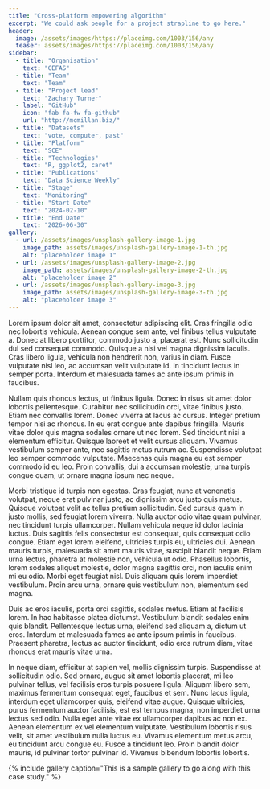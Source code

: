 ```yaml
---
title: "Cross-platform empowering algorithm"
excerpt: "We could ask people for a project strapline to go here."
header:
  image: /assets/images/https://placeimg.com/1003/156/any
  teaser: assets/images/https://placeimg.com/1003/156/any
sidebar:
  - title: "Organisation"
    text: "CEFAS"
  - title: "Team"
    text: "Team"
  - title: "Project lead"
    text: "Zachary Turner"
  - label: "GitHub"
    icon: "fab fa-fw fa-github"
    url: "http://mcmillan.biz/"
  - title: "Datasets"
    text: "vote, computer, past"
  - title: "Platform"
    text: "SCE"
  - title: "Technologies"
    text: "R, ggplot2, caret"
  - title: "Publications"
    text: "Data Science Weekly"
  - title: "Stage"
    text: "Monitoring"
  - title: "Start Date"
    text: "2024-02-10"
  - title: "End Date"
    text: "2026-06-30"
gallery:
  - url: /assets/images/unsplash-gallery-image-1.jpg
    image_path: assets/images/unsplash-gallery-image-1-th.jpg
    alt: "placeholder image 1"
  - url: /assets/images/unsplash-gallery-image-2.jpg
    image_path: assets/images/unsplash-gallery-image-2-th.jpg
    alt: "placeholder image 2"
  - url: /assets/images/unsplash-gallery-image-3.jpg
    image_path: assets/images/unsplash-gallery-image-3-th.jpg
    alt: "placeholder image 3"
---
```


Lorem ipsum dolor sit amet, consectetur adipiscing elit. Cras fringilla odio nec lobortis vehicula. Aenean congue sem ante, vel finibus tellus vulputate a. Donec at libero porttitor, commodo justo a, placerat est. Nunc sollicitudin dui sed consequat commodo. Quisque a nisi vel magna dignissim iaculis. Cras libero ligula, vehicula non hendrerit non, varius in diam. Fusce vulputate nisl leo, ac accumsan velit vulputate id. In tincidunt lectus in semper porta. Interdum et malesuada fames ac ante ipsum primis in faucibus.

Nullam quis rhoncus lectus, ut finibus ligula. Donec in risus sit amet dolor lobortis pellentesque. Curabitur nec sollicitudin orci, vitae finibus justo. Etiam nec convallis lorem. Donec viverra at lacus ac cursus. Integer pretium tempor nisi ac rhoncus. In eu erat congue ante dapibus fringilla. Mauris vitae dolor quis magna sodales ornare ut nec lorem. Sed tincidunt nisi a elementum efficitur. Quisque laoreet et velit cursus aliquam. Vivamus vestibulum semper ante, nec sagittis metus rutrum ac. Suspendisse volutpat leo semper commodo vulputate. Maecenas quis magna eu est semper commodo id eu leo. Proin convallis, dui a accumsan molestie, urna turpis congue quam, ut ornare magna ipsum nec neque.

Morbi tristique id turpis non egestas. Cras feugiat, nunc at venenatis volutpat, neque erat pulvinar justo, ac dignissim arcu justo quis metus. Quisque volutpat velit ac tellus pretium sollicitudin. Sed cursus quam in justo mollis, sed feugiat lorem viverra. Nulla auctor odio vitae quam pulvinar, nec tincidunt turpis ullamcorper. Nullam vehicula neque id dolor lacinia luctus. Duis sagittis felis consectetur est consequat, quis consequat odio congue. Etiam eget lorem eleifend, ultricies turpis eu, ultricies dui. Aenean mauris turpis, malesuada sit amet mauris vitae, suscipit blandit neque. Etiam urna lectus, pharetra at molestie non, vehicula ut odio. Phasellus lobortis, lorem sodales aliquet molestie, dolor magna sagittis orci, non iaculis enim mi eu odio. Morbi eget feugiat nisl. Duis aliquam quis lorem imperdiet vestibulum. Proin arcu urna, ornare quis vestibulum non, elementum sed magna.

Duis ac eros iaculis, porta orci sagittis, sodales metus. Etiam at facilisis lorem. In hac habitasse platea dictumst. Vestibulum blandit sodales enim quis blandit. Pellentesque lectus urna, eleifend sed aliquam a, dictum ut eros. Interdum et malesuada fames ac ante ipsum primis in faucibus. Praesent pharetra, lectus ac auctor tincidunt, odio eros rutrum diam, vitae rhoncus erat mauris vitae urna.

In neque diam, efficitur at sapien vel, mollis dignissim turpis. Suspendisse at sollicitudin odio. Sed ornare, augue sit amet lobortis placerat, mi leo pulvinar tellus, vel facilisis eros turpis posuere ligula. Aliquam libero sem, maximus fermentum consequat eget, faucibus et sem. Nunc lacus ligula, interdum eget ullamcorper quis, eleifend vitae augue. Quisque ultricies, purus fermentum auctor facilisis, est est tempus magna, non imperdiet urna lectus sed odio. Nulla eget ante vitae ex ullamcorper dapibus ac non ex. Aenean elementum ex vel elementum vulputate. Vestibulum lobortis risus velit, sit amet vestibulum nulla luctus eu. Vivamus elementum metus arcu, eu tincidunt arcu congue eu. Fusce a tincidunt leo. Proin blandit dolor mauris, id pulvinar tortor pulvinar id. Vivamus bibendum lobortis lobortis.

{% include gallery caption="This is a sample gallery to go along with this case study." %}
